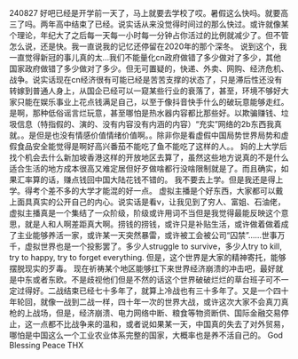 240827
好吧已经是开学前一天了，马上就要去学校了哎。暑假这么快吗。就要高三了吗。两年高中结束了已经。说实话从来没觉得时间过的那么快过。或许就像某个理论，年纪大了之后每一天每一小时每一分钟占你活过的比例就减少了。但不管怎么说，还是快。我一直说我的记忆还停留在2020年的那个深冬。
说到这个，我一直觉得新冠的事儿真的太…我们不能量化cn政府做错了多少做对了多少，其他国家政府做错了多少做对了多少。但无可置疑的，快递、外卖、网购、经济危机、战争。说实话现在cn经济很有可能已经是苦苦支撑的状态了，只是滞后性还没有转嫁到普通人身上，从国企已经可以一窥某些行业的衰落了，甚至，环境不够好大家只能在娱乐事业上花点钱满足自己，以至于像抖音快手什么的破玩意能够走红。是啊，那种低俗谣言烂玩意，甚至哪怕是热水器内容都比那些好。以欺骗赚钱、垃圾信息（特指假的、演的、没有内容没有内涵的内容）“充实”网络的2b东西我真就。。是但是也没有情感价值情绪价值啊。。除非你是看虚假中国局势世界局势和虚假食品安全能觉得是啊好高兴番茄不能吃了鱼不能吃了这样的人。。
妈的上大学后找个机会去什么新加坡香港这样的开放地区去算了，虽然这些地方说真的不是什么适合生活的地方成本很高又难定居但好歹做啥都行没啥限制就是了。而且确实，如果汇率算的话，赚点钱回中国大陆花钱不错的。
我不要去上学。但是我还是得上学。得考个差不多的大学才能混的好一点。
虚拟主播是个好东西，大家都可以戴上面具真实的公开自己的内心。说实话是看v，让我见到了穷人、富姐、石油佬，虚拟主播真是一个集结了一众阶级，阶级或许用词不当但是我觉得最能反映这个意思，就是人和人啊差距真大啊。捞钱的捞钱，或许只是补贴生活，或许做着做着成了主业能够养活一家，或许某一天突然暴雷，或许被工会被公司“囚禁”……世事万千，虚拟世界也是一个投影罢了。多少人struggle to survive，多少人try to kill, try to happy, try to forget everything. 但是，这个世界是大家的精神寄托，能够摆脱现实的歹毒。
现在祈祷某个地区能够扛下来世界经济崩溃的冲击吧，最好就是中东或者东欧。不是歧视他们但是不然的话这个世界破破烂烂的草台班子可不一定过得好。二战结束已经七十多年了，就算上冷战也有三十多年了。又是一个四十年轮回，就像一战到二战一样，四十年一次的世界大战，或许这次大家不会真刀真枪的上战场，但是，经济崩溃、电力网络中断、粮食等物资断供、国际金融交易停止，这一点都不比战争来的温和，或者说如果某一天，中国真的失去了对外贸易，哪怕是中国这么一个工业农业体系完整的国家，大概率也是养不活自己的。
God Blessing
Peace THX